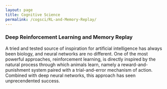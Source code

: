```yaml
---
layout: page
title: Cognitive Science
permalink: /cogsci/RL-and-Memory-Replay/
---
```


### Deep Reinforcement Learning and Memory Replay
A tried and tested source of inspiration for artificial intelligence has always been biology, and neural networks are no different. One of the most powerful approaches, reinforcement learning, is directly inspired by the natural process through which animals learn, namely a reward-and-punishment system paired with a trial-and-error mechanism of action. Combined with deep neural networks, this approach has seen unprecendented success.

